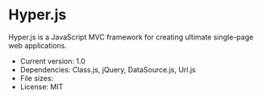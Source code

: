 # Hyper.js
Hyper.js is a JavaScript MVC framework for creating ultimate single-page web applications.

- Current version: 1.0
- Dependencies: Class.js, jQuery, DataSource.js, Url.js
- File sizes: 
- License: MIT
